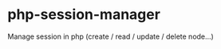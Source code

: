php-session-manager
===================

Manage session in php (create / read / update / delete node…)